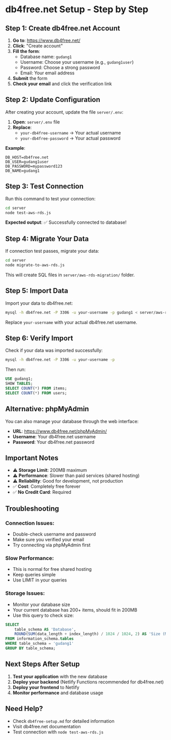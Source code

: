 # db4free.net Setup - Step by Step

## Step 1: Create db4free.net Account

1. **Go to**: https://www.db4free.net/
2. **Click**: "Create account"
3. **Fill the form**:
   - Database name: `gudang1`
   - Username: Choose your username (e.g., `gudang1user`)
   - Password: Choose a strong password
   - Email: Your email address
4. **Submit** the form
5. **Check your email** and click the verification link

## Step 2: Update Configuration

After creating your account, update the file `server/.env`:

1. **Open**: `server/.env` file
2. **Replace**:
   - `your-db4free-username` → Your actual username
   - `your-db4free-password` → Your actual password

**Example**:
```env
DB_HOST=db4free.net
DB_USER=gudang1user
DB_PASSWORD=mypassword123
DB_NAME=gudang1
```

## Step 3: Test Connection

Run this command to test your connection:
```bash
cd server
node test-aws-rds.js
```

**Expected output**: ✅ Successfully connected to database!

## Step 4: Migrate Your Data

If connection test passes, migrate your data:
```bash
cd server
node migrate-to-aws-rds.js
```

This will create SQL files in `server/aws-rds-migration/` folder.

## Step 5: Import Data

Import your data to db4free.net:
```bash
mysql -h db4free.net -P 3306 -u your-username -p gudang1 < server/aws-rds-migration/complete_migration.sql
```

Replace `your-username` with your actual db4free.net username.

## Step 6: Verify Import

Check if your data was imported successfully:
```bash
mysql -h db4free.net -P 3306 -u your-username -p
```

Then run:
```sql
USE gudang1;
SHOW TABLES;
SELECT COUNT(*) FROM items;
SELECT COUNT(*) FROM users;
```

## Alternative: phpMyAdmin

You can also manage your database through the web interface:
- **URL**: https://www.db4free.net/phpMyAdmin/
- **Username**: Your db4free.net username
- **Password**: Your db4free.net password

## Important Notes

- ⚠️ **Storage Limit**: 200MB maximum
- ⚠️ **Performance**: Slower than paid services (shared hosting)
- ⚠️ **Reliability**: Good for development, not production
- ✅ **Cost**: Completely free forever
- ✅ **No Credit Card**: Required

## Troubleshooting

### Connection Issues:
- Double-check username and password
- Make sure you verified your email
- Try connecting via phpMyAdmin first

### Slow Performance:
- This is normal for free shared hosting
- Keep queries simple
- Use LIMIT in your queries

### Storage Issues:
- Monitor your database size
- Your current database has 200+ items, should fit in 200MB
- Use this query to check size:
```sql
SELECT 
    table_schema AS 'Database',
    ROUND(SUM(data_length + index_length) / 1024 / 1024, 2) AS 'Size (MB)'
FROM information_schema.tables 
WHERE table_schema = 'gudang1'
GROUP BY table_schema;
```

## Next Steps After Setup

1. **Test your application** with the new database
2. **Deploy your backend** (Netlify Functions recommended for db4free.net)
3. **Deploy your frontend** to Netlify
4. **Monitor performance** and database usage

## Need Help?

- Check `db4free-setup.md` for detailed information
- Visit db4free.net documentation
- Test connection with `node test-aws-rds.js`
